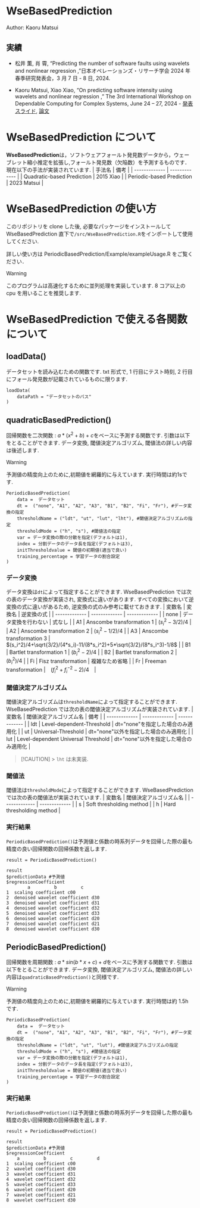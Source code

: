 # WseBasedPrediction

Author: Kaoru Matsui

## 実績

- 松井 薫, 肖 霄, “Predicting the number of software faults using wavelets and nonlinear regression ,”日本オペレーションズ・リサーチ学会 2024 年春季研究発表会，3 月 7 日 - 8 日, 2024.

- Kaoru Matsui, Xiao Xiao, “On predicting software intensity using wavelets and nonlinear regression ,” The 3rd International Workshop on Dependable Computing for Complex Systems, June 24 – 27, 2024 - [発表スライド](https://drive.google.com/file/d/1YU_mzj9MkPr99nMFulSWOj3QVM9BrbDL/view?usp=drive_link), [論文](https://www.computer.org/csdl/proceedings-article/dsn-w/2024/957200a021/1ZNTmnn46ac)

# WseBasedPrediction について

**WseBasedPrediction**は，ソフトウェアフォールト発見数データから，ウェーブレット縮小推定を拡張し,フォールト発見数（欠陥数）を予測するものです．
現在以下の手法が実装されています.
| 手法名 | 備考 |
| ------------- | ------------- |
| Quadratic-based Prediction | 2015 Xiao |
| Periodic-based Prediction | 2023 Matsui |

# WseBasedPrediction の使い方

このリポジトリを clone した後, 必要なパッケージをインストールして WseBasedPrediction 直下で`/src/WseBasedPrediction.R`をインポートして使用してください.

詳しい使い方は PeriodicBasedPrediction/Example/exampleUsage.R をご覧ください．

> [!WARNING]
> このプログラムは高速化するために並列処理を実装しています. 8 コア以上の cpu を用いることを推奨します.

# WseBasedPrediction で使える各関数について

## loadData()

データセットを読み込むための関数です. txt 形式で, 1 行目にテスト時刻, 2 行目にフォール発見数が記載されているものに限ります.

```
loadData(
    dataPath = "データセットのパス"
)
```

## quadraticBasedPrediction()

回帰関数を二次関数 : $`a*(x^2+b)+c`$をベースに予測する関数です. 引数は以下をとることができます. データ変換, 閾値決定アルゴリズム, 閾値法の詳しい内容は後述します.

> [!WARNING]
> 予測値の精度向上のために,初期値を網羅的に与えています. 実行時間は約1sです.

```
PeriodicBasedPrediction(
    data =  データセット
    dt =  ("none", "A1", "A2", "A3", "B1", "B2", "Fi", "Fr"), #データ変換の指定
    thresholdName = ("ldt", "ut", "lut", "lht"), #閾値決定アルゴリズムの指定
    thresholdMode = ("h", "s"), #閾値法の指定
    var = データ変換の際の分散を指定(デフォルトは1),
    index = 分割データのデータ長を指定(デフォルトは3),
    initThresholdvalue = 閾値の初期値(適当で良い)
    training_percentage = 学習データの割合設定
)
```

### データ変換

データ変換は`dt`によって指定することができます. WseBasedPrediction では次の表のデータ変換が実装され, 変換式に違いがあります. すべての変換において逆変換の式に違いがあるため, 逆変換の式のみ参考に載せておきます.
| 変数名 | 変換名 | 逆変換の式 |
| ------------- | ------------- | ------------- |
| none | データ変換を行わない | 式なし |
| A1 | Anscombe transformation 1 | $`(s_i^2-3/2)/4`$ |
| A2 | Anscombe transformation 2 | $`(s_i^2-1/2)/4`$ |
| A3 | Anscombe transformation 3 | $`(s_i^2)/4+\sqrt{3/2}/(4*s_i)-11/(8*s_i^2)+5*\sqrt{3/2}/(8*s_i^3)-1/8`$ |
| B1 | Bartlet transformation 1 | $`(b_i^2-2)/4`$ |
| B2 | Bartlet transformation 2 | $`(b_i^2)/4`$ |
| Fi | Fisz transformation | 複雑なため省略 |
| Fr | Freeman transformation |　$`(f_i^2+f_i^{-2}-2)/4`$　|

### 閾値決定アルゴリズム

閾値決定アルゴリズムは`thresholdName`によって指定することができます. WseBasedPrediction では次の表の閾値決定アルゴリズムが実装されています.
| 変数名 | 閾値決定アルゴリズム名 | 備考 |
| ------------- | ------------- | ------------- |
| ldt | Level-dependent-Threshold | dt="none"を指定した場合のみ適用化 |
| ut | Universal-Threshold | dt="none"以外を指定した場合のみ適用化 |
| lut | Level-dependent Universal Threshold | dt="none"以外を指定した場合のみ適用化 |

> [!CAUTION] > `lht` は未実装.

### 閾値法

閾値法は`thresholdMode`によって指定することができます. WseBasedPrediction では次の表の閾値法が実装されています.
| 変数名 | 閾値決定アルゴリズム名 |
| ------------- | ------------- |
| s | Soft thresholding method |
| h | Hard thresholding method |

### 実行結果

`PeriodicBasedPrediction()`は予測値と係数の時系列データを回帰した際の最も精度の良い回帰関数の回帰係数を返します.

```
result = PeriodicBasedPrediction()

result
$predictionData #予測値
$regressionCoefficient
        a         b         c
1  scaling coefficient c00
2  denoised wavelet coefficient d30
3  denoised wavelet coefficient d31
4  denoised wavelet coefficient d32
5  denoised wavelet coefficient d33
6  denoised wavelet coefficient d20
7  denoised wavelet coefficient d21
8  denoised wavelet coefficient d30
```

## PeriodicBasedPrediction()

回帰関数を周期関数 : $`a*sin(b*x+c)+d`$をベースに予測する関数です. 引数は以下をとることができます. データ変換, 閾値決定アルゴリズム, 閾値法の詳しい内容は`quadraticBasedPrediction()`と同様です.

> [!WARNING]
> 予測値の精度向上のために,初期値を網羅的に与えています. 実行時間は約 1.5h です.

```
PeriodicBasedPrediction(
    data =  データセット
    dt =  ("none", "A1", "A2", "A3", "B1", "B2", "Fi", "Fr"), #データ変換の指定
    thresholdName = ("ldt", "ut", "lut"), #閾値決定アルゴリズムの指定
    thresholdMode = ("h", "s"), #閾値法の指定
    var = データ変換の際の分散を指定(デフォルトは1),
    index = 分割データのデータ長を指定(デフォルトは3),
    initThresholdvalue = 閾値の初期値(適当で良い)
    training_percentage = 学習データの割合設定
)
```

### 実行結果

`PeriodicBasedPrediction()`は予測値と係数の時系列データを回帰した際の最も精度の良い回帰関数の回帰係数を返します.

```
result = PeriodicBasedPrediction()

result
$predictionData #予測値
$regressionCoefficient
    a         b         c         d
1  scaling coefficient c00
2  wavelet coefficient d30
3  wavelet coefficient d31
4  wavelet coefficient d32
5  wavelet coefficient d33
6  wavelet coefficient d20
7  wavelet coefficient d21
8  wavelet coefficient d30
```
